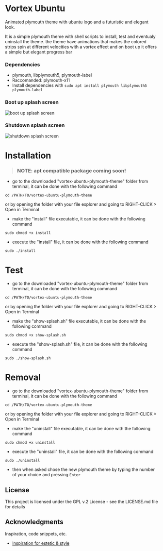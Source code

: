 # Vortex Ubuntu

Animated plymouth theme with ubuntu logo and a futuristic and elegant look.

It is a simple plymouth theme with shell scripts to install, test and eventualy uninstall the theme.
the theme have animations that makes the colored strips spin at different velocities with a vortex effect and on boot up it offers a simple but elegant progress bar



### Dependencies

* plymouth, libplymouth5, plymouth-label
* Raccomanded: plymouth-x11
* Install dependencies with `sudo apt install plymouth libplymouth5 plymouth-label`



### Boot up splash screen
![boot up splash screen](https://i.imgur.com/saWDpPb.png)
### Shutdown splash screen
![shutdown splash screen](https://i.imgur.com/UkLr5pX.png)




# Installation


> ### NOTE: apt compatible package coming soon!


* go to the downloaded "vortex-ubuntu-plymouth-theme" folder from terminal, it can be done with the following command
```
cd /PATH/TO/vortex-ubuntu-plymouth-theme
```
or by opening the folder with your file explorer and going to RIGHT-CLICK > Open in Terminal
* make the "install" file executable, it can be done with the following command
```
sudo chmod +x install
```
* execute the "install" file, it can be done with the following command
```
sudo ./install
```




# Test

* go to the downloaded "vortex-ubuntu-plymouth-theme" folder from terminal, it can be done with the following command
```
cd /PATH/TO/vortex-ubuntu-plymouth-theme
```
or by opening the folder with your file explorer and going to RIGHT-CLICK > Open in Terminal
* make the "show-splash.sh" file executable, it can be done with the following command
```
sudo chmod +x show-splash.sh
```
* execute the "show-splash.sh" file, it can be done with the following command
```
sudo ./show-splash.sh
```




# Removal

* go to the downloaded "vortex-ubuntu-plymouth-theme" folder from terminal, it can be done with the following command
```
cd /PATH/TO/vortex-ubuntu-plymouth-theme
```
or by opening the folder with your file explorer and going to RIGHT-CLICK > Open in Terminal
* make the "uninstall" file executable, it can be done with the following command
```
sudo chmod +x uninstall
```
* execute the "uninstall" file, it can be done with the following command
```
sudo ./uninstall
```
* then when asked chose the new plymouth theme by typing the number of your choice and pressing `Enter`





## License


This project is licensed under the GPL v.2 License - see the LICENSE.md file for details





## Acknowledgments

Inspiration, code snippets, etc.
* [Inspiration for estetic &amp; style](https://atom.io/)
